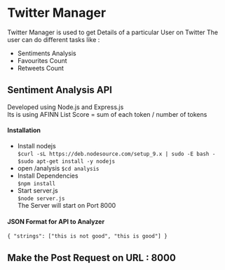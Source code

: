 # Twitter Manager
Twitter Manager is used to get Details of a particular User on Twitter
The user can do different tasks like :
  - Sentiments Analysis
  - Favourites Count
  - Retweets Count
 
## Sentiment Analysis API
Developed using Node.js and Express.js<br>
Its is using AFINN List
Score = sum of each token / number of tokens
 
#### Installation
  - Install nodejs<br>
  `$curl -sL https://deb.nodesource.com/setup_9.x | sudo -E bash -`<br>
  `$sudo apt-get install -y nodejs`<br>
  - open /analysis
   `$cd analysis`
  - Install Dependencies<br>
    `$npm install`
  - Start server.js<br>
  `$node server.js`<br>
The Server will start on Port 8000

#### JSON Format for API to Analyzer<br>
`{
		"strings": ["this is not good", "this is good"]
}`<br>

Make the Post Request on URL : 8000
-
